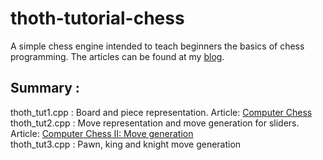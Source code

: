 # thoth-tutorial-chess
A simple chess engine intended to teach beginners the basics of chess programming. The articles can be found at my [blog](https://pranav-deshpande.me/).
## Summary :
thoth_tut1.cpp : Board and piece representation. Article: [Computer Chess](https://pranav-deshpande.me/2019/05/22/computer-chess)  
thoth_tut2.cpp : Move representation and move generation for sliders. Article: [Computer Chess II: Move generation](https://pranav-deshpande.me/2019/05/25/computer-chess-ii-move-generation/)  
thoth_tut3.cpp : Pawn, king and knight move generation
